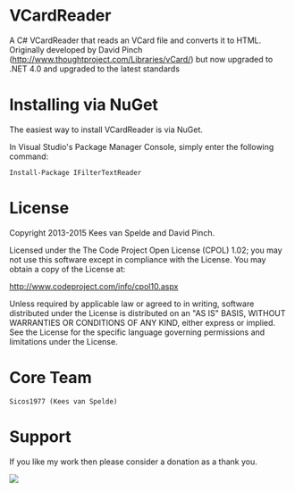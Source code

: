 VCardReader
=================

A C# VCardReader that reads an VCard file and converts it to HTML.
Originally developed by David Pinch (http://www.thoughtproject.com/Libraries/vCard/) but now upgraded to .NET 4.0 and upgraded to the latest standards 

Installing via NuGet
====================

The easiest way to install VCardReader is via NuGet.

In Visual Studio's Package Manager Console, simply enter the following command:

    Install-Package IFilterTextReader

License
=======

Copyright 2013-2015 Kees van Spelde and David Pinch.

Licensed under the The Code Project Open License (CPOL) 1.02; you may not use this software except in compliance with the License. You may obtain a copy of the License at:

http://www.codeproject.com/info/cpol10.aspx

Unless required by applicable law or agreed to in writing, software distributed under the License is distributed on an "AS IS" BASIS, WITHOUT WARRANTIES OR CONDITIONS OF ANY KIND, either express or implied. See the License for the specific language governing permissions and limitations under the License.

Core Team
=========
    Sicos1977 (Kees van Spelde)

Support
=======
If you like my work then please consider a donation as a thank you.

<a href="https://www.paypal.com/cgi-bin/webscr?cmd=_s-xclick&hosted_button_id=NS92EXB2RDPYA" target="_blank"><img src="https://www.paypalobjects.com/en_US/i/btn/btn_donate_LG.gif" /></a>

